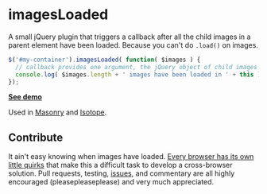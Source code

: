 # imagesLoaded

A small jQuery plugin that triggers a callback after all the child images in a parent element have been loaded.  Because you can't do `.load()` on images.

```js
$('#my-container').imagesLoaded( function( $images ) {
  // callback provides one argument, the jQuery object of child images
  console.log( $images.length + ' images have been loaded in ' + this )
});
```

[**See demo**](http://desandro.github.com/imagesloaded/)

Used in [Masonry](http://desandro.masonry.com/) and [Isotope](http://isotope.metafizzy.co/).

## Contribute

It ain't easy knowing when images have loaded. [Every browser has its own little quirks](https://github.com/desandro/imagesloaded/wiki/Browser-quirks) that make this a difficult task to develop a cross-browser solution. Pull requests, testing, [issues](https://github.com/desandro/imagesloaded/issues), and commentary are all highly encouraged (pleasepleaseplease) and very much appreciated.
